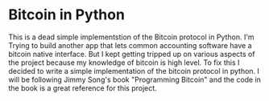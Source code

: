 # Bitcoin in Python

This is a dead simple implementstion of the Bitcoin protocol in Python. I'm Trying to build another app that lets common accounting software have a bitcoin native interface. But I kept getting tripped up on various aspects of the project because my knowledge of bitcoin is high level. To fix this I decided to write a simple implementation of the bitcoin protocol in python. I will be following Jimmy Song's book "Programming Bitcoin" and the code in the book is a great reference for this project.
